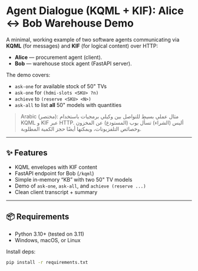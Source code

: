 # Agent Dialogue (KQML + KIF): Alice ↔ Bob Warehouse Demo

A minimal, working example of two software agents communicating via **KQML** (for messages) and **KIF** (for logical content) over HTTP:

- **Alice** — procurement agent (client).  
- **Bob** — warehouse stock agent (FastAPI server).

The demo covers:
- `ask-one` for available stock of 50" TVs
- `ask-one` for `(hdmi-slots <SKU> ?n)`
- `achieve` to `(reserve <SKU> <N>)`
- `ask-all` to list **all** 50" models with quantities

> Arabic (مختصر): مثال عملي بسيط للتواصل بين وكيلي برمجيات باستخدام KQML و KIF عبر HTTP. أليس (الشراء) تسأل بوب (المستودع) عن المخزون وخصائص التلفزيونات، ويمكنها أيضًا حجز الكمية المطلوبة.

---

## ✨ Features
- KQML envelopes with KIF content
- FastAPI endpoint for Bob (`/kqml`)
- Simple in-memory “KB” with two 50" TV models
- Demo of `ask-one`, `ask-all`, and `achieve (reserve ...)`
- Clean client transcript + summary

---

## 📦 Requirements
- Python 3.10+ (tested on 3.11)
- Windows, macOS, or Linux

Install deps:
```bash
pip install -r requirements.txt
